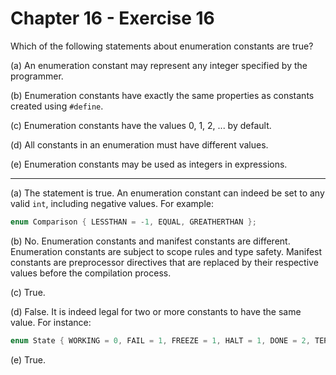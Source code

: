 # Chapter 16 - Exercise 16

Which of the following statements about enumeration constants are true?

(a) An enumeration constant may represent any integer specified by the
programmer.

(b) Enumeration constants have exactly the same properties as constants created
using `#define`.

(c) Enumeration constants have the values 0, 1, 2, ... by default.

(d) All constants in an enumeration must have different values. 

(e) Enumeration constants may be used as integers in expressions.


---

(a) The statement is true.  An enumeration constant can indeed be set to any
valid `int`, including negative values.  For example:

```C
enum Comparison { LESSTHAN = -1, EQUAL, GREATHERTHAN };
```

(b) No.  Enumeration constants and manifest constants are different.
Enumeration constants are subject to scope rules and type safety.  Manifest
constants are preprocessor directives that are replaced by their respective
values before the compilation process.

(c) True.

(d) False.  It is indeed legal for two or more constants to have the same value. 
For instance:

```C
enum State { WORKING = 0, FAIL = 1, FREEZE = 1, HALT = 1, DONE = 2, TERMINATED = 2 };
```

(e) True.
